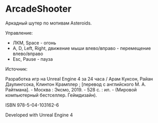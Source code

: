 # ArcadeShooter

Аркадный шутер по мотивам Asteroids.

Управление:

* ЛКМ, Space - огонь
* A, D, Left, Right, движение мыши влево/вправо - перемещение влево/вправо
* Esc, Pause - пауза

Источник:

Разработка игр на Unreal Engine 4 за 24 часа / Арам Куксон, Райан Даулингсока,
Клинтон Крамплер ; [перевод с английского М. А. Райтмана]. - Москва : Эксмо, 2019. - 528 с. : ил. - (Мировой компьютерный бестселлер. Геймдизайн).

ISBN 978-5-04-103162-6

Developed with Unreal Engine 4
